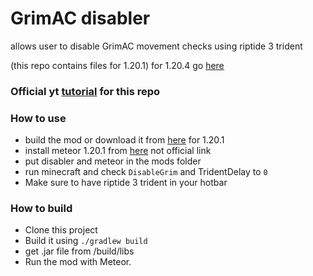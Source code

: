 # GrimAC disabler

allows user to disable GrimAC movement checks using riptide 3 trident

(this repo contains files for 1.20.1) for 1.20.4 go [here](https://github.com/ImNotDeadYet/grim-trident/tree/1.20.4)


### Official yt [tutorial](https://www.youtube.com/watch?v=RQ_mNMvEht8) for this repo

### How to use 
- build the mod or download it from [here](https://github.com/ImNotDeadYet/grim-trident/releases/tag/1.0.0) for 1.20.1
- install meteor 1.20.1 from [here](https://maven.meteordev.org/releases/meteordevelopment/meteor-client/0.5.4/meteor-client-0.5.4.jar) not official link
- put disabler and meteor in the mods folder
- run minecraft and check `DisableGrim` and TridentDelay to `0`
- Make sure to have riptide 3 trident in your hotbar



### How to build
- Clone this project
- Build it using `./gradlew build`
- get .jar file from /build/libs
- Run the mod with Meteor.
